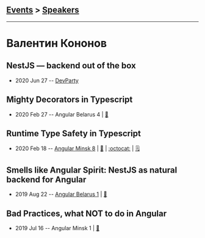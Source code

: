 ## [Events](../README.md) > [Speakers](../speakers.md)
---

# Валентин Кононов

## NestJS — backend out of the box
- 2020 Jun 27 -- [DevParty](https://www.youtube.com/watch?v=4stUnXZDknI)    
## Mighty Decorators in Typescript
- 2020 Feb 27 -- Angular Belarus 4  | [:notebook:](https://slides.com/valentinkononov/typescript-decorators#/)  
## Runtime Type Safety in Typescript
- 2020 Feb 18 -- [Angular Minsk 8](https://www.youtube.com/watch?v=_oWpNN2lkqI)  | [:notebook:](https://slides.com/valentinkononov/runtime-typescript-safety) | [:octocat:](https://github.com/valentinkononov/ts-runtime-checker) | [:spiral_notepad:](http://www.kononov.space/runtime_type_checks_in_ts_js/)
## Smells like Angular Spirit: NestJS as natural backend for Angular
- 2019 Aug 22 -- [Angular Belarus 1](https://www.youtube.com/watch?v=DNSwqq3jitc)  | [:notebook:](https://slides.com/valentinkononov/smells-like-angular-spirit)  
## Bad Practices, what NOT to do in Angular
- 2019 Jul 16 -- Angular Minsk 1  | [:notebook:](https://slides.com/valentinkononov/angular-bad-practices)  
